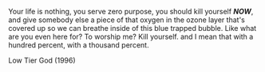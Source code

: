 Your life is nothing, you serve zero purpose, you should kill yourself **_NOW_**, and give somebody else a piece of that oxygen in the ozone layer that's covered up so we can breathe inside of this blue trapped bubble.
Like what are you even here for? To worship me? Kill yourself. and I mean that with a hundred percent, with a thousand percent.

Low Tier God (1996)
